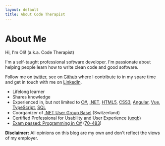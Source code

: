 ```yaml
---
layout: default
title: About Code Therapist
---
```


<div class="post">
	<h1 class="pageTitle">About Me</h1>
	<!-- <img src="{{ '/assets/img/touring.jpg' | prepend: site.baseurl }}" alt=""> -->
	<p class="intro">
		<span class="dropcap">H</span>i, I'm Oli! (a.k.a. Code Therapist)
	</p>
	<p>
	I'm a self-taught professional software developer. 
	I'm passionate about helping people learn how to write clean code and good software.
	</p>
	<p>
	Follow me on <a href="https://twitter.com/{{ site.social.twitter }}" target="_blank">twitter</a>, see on <a href="https://github.com/{{ site.social.github }}" target="_blank">Github</a> where I contribute to in my spare time and get in touch with me on <a href="https://www.linkedin.com/in/{{ site.social.linkedin }}"  target="_blank">LinkedIn</a>.
	</p>
	<ul>
		<li>Lifelong learner</li>
		<li>Shares knowledge</li>
		<li>Experienced in, but not limited to 
			<a href="https://docs.microsoft.com/en-us/dotnet/csharp/" target="_blank">C#</a>,
			<a href="https://dot.net" target="_blank">.NET</a>,
			<a href="https://www.w3.org/html/" target="_blank">HTML5</a>,
			<a href="https://www.w3.org/Style/CSS/" target="_blank">CSS3</a>,
			<a href="https://angular.io/" target="_blank">Angular</a>,
			<a href="https://vuejs.org/" target="_blank">Vue</a>,
			<a href="https://www.typescriptlang.org/" target="_blank">TypeScript</a>,
			<a href="https://en.wikipedia.org/wiki/SQL" target="_blank">SQL</a>
		</li>
		<li>Coorganizer of <a href="https://www.meeup.com/de-DE/Basel-NET-User-Group/" target="_blank">.NET User Group Basel</a> (Switzerland)</li>
		<li>Certified Professional for Usability and User Experience (<a href="https://uxqb.org/en" target="_blank">uxqb</a>)</li>
		<li><a href="https://www.youracclaim.com/badges/1efa4a9f-c6f1-4a0c-a85b-ff4fba0e4e92/public_url" target="_blank">Exam passed: Programming in C#</a> (<a href="https://www.microsoft.com/en-us/learning/exam-70-483.aspx" target="_blank">70-483</a>)</li>
  	</ul>
	<p><strong>Disclaimer:</strong> All opinions on this blog are my own and don't reflect the views of my employer.</p>
</div>
